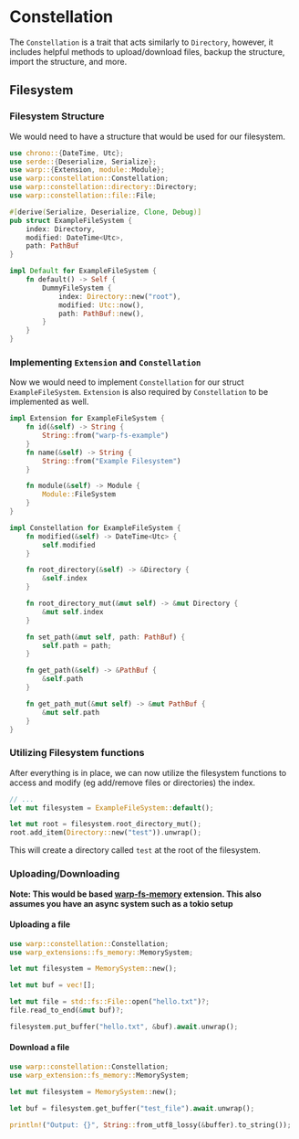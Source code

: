 # Constellation

The `Constellation` is a trait that acts similarly to `Directory`, however, it includes helpful methods to upload/download files, backup the structure, import the structure, and more. 


## Filesystem

### Filesystem Structure
We would need to have a structure that would be used for our filesystem.

```rust
use chrono::{DateTime, Utc};
use serde::{Deserialize, Serialize};
use warp::{Extension, module::Module};
use warp::constellation::Constellation;
use warp::constellation::directory::Directory;
use warp::constellation::file::File;

#[derive(Serialize, Deserialize, Clone, Debug)]
pub struct ExampleFileSystem {
	index: Directory,
	modified: DateTime<Utc>,
	path: PathBuf
}

impl Default for ExampleFileSystem {
    fn default() -> Self {
        DummyFileSystem {
            index: Directory::new("root"),
            modified: Utc::now(),
            path: PathBuf::new(),
        }
    }
}

```

### Implementing `Extension` and `Constellation`
Now we would need to implement `Constellation` for our struct `ExampleFileSystem`. `Extension` is also required by `Constellation` to be implemented as well.

```rust
impl Extension for ExampleFileSystem {
    fn id(&self) -> String {
        String::from("warp-fs-example")
    }
    fn name(&self) -> String {
        String::from("Example Filesystem")
    }

    fn module(&self) -> Module {
        Module::FileSystem
    }
}

impl Constellation for ExampleFileSystem {
    fn modified(&self) -> DateTime<Utc> {
        self.modified
    }

    fn root_directory(&self) -> &Directory {
        &self.index
    }

    fn root_directory_mut(&mut self) -> &mut Directory {
        &mut self.index
    }

    fn set_path(&mut self, path: PathBuf) {
        self.path = path;
    }

    fn get_path(&self) -> &PathBuf {
        &self.path
    }

    fn get_path_mut(&mut self) -> &mut PathBuf {
        &mut self.path
    }
}
```

### Utilizing Filesystem functions

After everything is in place, we can now utilize the filesystem functions to access and modify (eg add/remove files or directories) the index.

```rust
// ...
let mut filesystem = ExampleFileSystem::default();

let mut root = filesystem.root_directory_mut();
root.add_item(Directory::new("test")).unwrap();

```

This will create a directory called `test` at the root of the filesystem.

### Uploading/Downloading

**Note: This would be based [warp-fs-memory](https://github.com/Satellite-im/Warp/tree/main/extensions/warp-fs-memory) extension. This also assumes you have an async system such as a tokio setup**

#### Uploading a file

```rust
use warp::constellation::Constellation;
use warp_extensions::fs_memory::MemorySystem;

let mut filesystem = MemorySystem::new();

let mut buf = vec![];

let mut file = std::fs::File::open("hello.txt")?;
file.read_to_end(&mut buf)?;

filesystem.put_buffer("hello.txt", &buf).await.unwrap();
```

#### Download a file

```rust
use warp::constellation::Constellation;
use warp_extension::fs_memory::MemorySystem;

let mut filesystem = MemorySystem::new();

let buf = filesystem.get_buffer("test_file").await.unwrap();

println!("Output: {}", String::from_utf8_lossy(&buffer).to_string());
```

